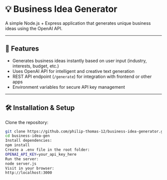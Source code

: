 # 💡 Business Idea Generator

A simple Node.js + Express application that generates unique business ideas using the OpenAI API.

---

## 🚀 Features
- Generates business ideas instantly based on user input (industry, interests, budget, etc.)
- Uses OpenAI API for intelligent and creative text generation
- REST API endpoint (`/generate`) for integration with frontend or other apps
- Environment variables for secure API key management

---





## 🛠️ Installation & Setup

Clone the repository:
```bash
git clone https://github.com/philip-thomas-12/business-idea-generator.git
cd business-idea-gen
Install dependencies:
npm install
Create a .env file in the root folder:
OPENAI_API_KEY=your_api_key_here
Run the server:
node server.js
Visit in your browser:
http://localhost:3000
